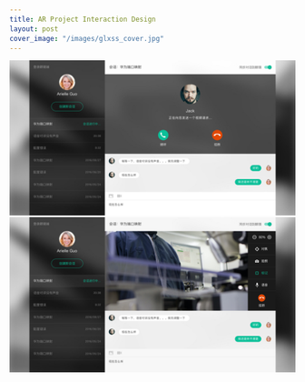 ```yaml
---
title: AR Project Interaction Design
layout: post
cover_image: "/images/glxss_cover.jpg"
---
```

![](/images/glxss_1.jpg)
![](/images/glxss_2.jpg)
